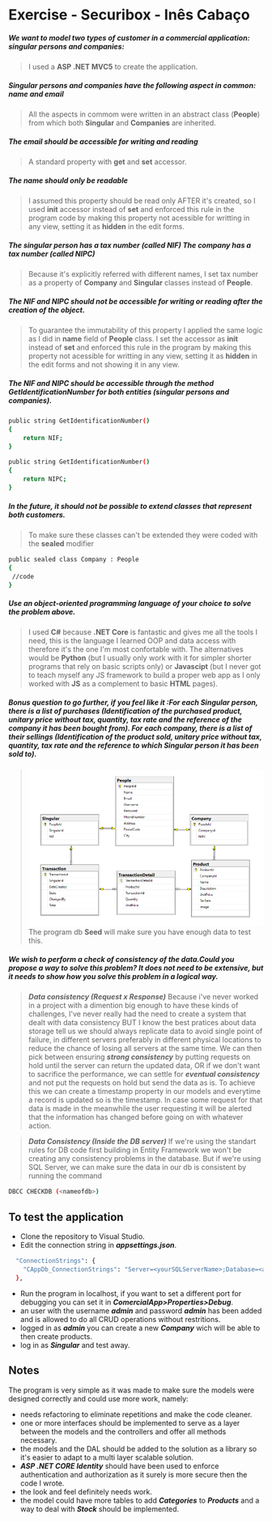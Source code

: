 # Exercise - Securibox - Inês Cabaço


##### We want to model two types of customer in a commercial application: singular persons and companies:
>  I used a **ASP .NET MVC5** to create the application.

##### Singular persons and companies have the following aspect in common: name and email
> All the aspects in commom were written in an abstract class (**People**) from which both **Singular** and **Companies** are inherited.

##### The email should be accessible for writing and reading
>A standard property with **get** and **set** accessor.

##### The name should only be readable
>I assumed this property should be read only AFTER it's created, so I used **init** accessor instead of **set** and enforced this rule in the program code by making this property not acessible for writting in any view, setting it as **hidden** in the edit forms.

##### The singular person has a tax number (called NIF) The company has a tax number (called NIPC)
>Because it's explicitly referred with different names, I set tax number as a property of **Company** and **Singular** classes instead of **People**.  

##### The NIF and NIPC should not be accessible for writing or reading after the creation of the object.
>To guarantee the immutability of this property I applied the same logic as I did in **name** field of **People** class.
I set the accessor as **init** instead of **set** and enforced this rule in the program by making this property not acessible for writting in any view, setting it as **hidden** in the edit forms and not showing it in any view.

##### The NIF and NIPC should be accessible through the method GetIdentificationNumber for both entities (singular persons and companies).
```sh
public string GetIdentificationNumber()
{
    return NIF;
}
```
```sh
public string GetIdentificationNumber()
{
    return NIPC;
}
```
##### In the future, it should not be possible to extend classes that represent both customers.
>To make sure these classes can't be extended they were coded with the **sealed** modifier 
```sh
public sealed class Company : People
{
 //code     
}
```

##### Use an object-oriented programming language of your choice to solve the problem above.
> I used **C#** because **.NET Core** is fantastic and gives me all the tools I need, this is the language I learned OOP  and data access with therefore it's the one I'm most confortable with.
The alternatives would be **Python** (but I usually only work with it for simpler shorter programs that rely on basic scripts only) or **Javascipt** (but I never got to teach myself any JS framework to build a proper web app as I only worked with **JS** as a complement to basic **HTML** pages).

##### Bonus question to go further, if you feel like it :For each Singular person, there is a list of purchases (Identification of the purchased product, unitary price without tax, quantity, tax rate and the reference of the company it has been bought from). For each company, there is a list of their sellings (Identification of the product sold, unitary price without tax, quantity, tax rate and the reference to which Singular person it has been sold to). 
> ![alt text](https://github.com/isca90/ComercialApp/blob/main/Diagram.png?raw=true)
The program db **Seed** will make sure you have enough data to test this.


##### We wish to perform a check of consistency of the data.Could you propose a way to solve this problem? It does not need to be extensive, but it needs to show how you solve this problem in a logical way.
>***Data consistency (Request  x  Response)***
Because i've never worked in a project with a dimention big enough to have these kinds of challenges, I've never really had the need to create a system that dealt with data consistency BUT I know the best pratices about data storage tell us we should always replicate data to avoid single point of failure, in different servers preferably in different physical locations  to reduce the chance of losing all servers at the same time.
We can then pick between ensuring ***strong consistency*** by putting requests on hold until the server can return the updated data, OR if we don't want to sacrifice the performance, we can settle for ***eventual consistency*** and not put the requests on hold but send the data as is.
To achieve this we can create a timestamp property in our models and everytime a record is updated so is the timestamp. In case some request for that data is made in the meanwhile the user requesting it will be alerted that the information has changed before going on with whatever action.

>***Data Consistency (Inside the DB server)***
If we're using the standart rules for DB code first building in Entity Framework we won't be creating any consistency problems in the database.
But if we're using SQL Server, we can make sure the data in our db is consistent by running the command 
```sh
DBCC CHECKDB (<nameofdb>)
```


## To test the application

- Clone the repository to Visual Studio.
- Edit the connection string in ***appsettings.json***.
```sh
  "ConnectionStrings": {
    "CAppDb_ConnectionStrings": "Server=<yourSQLServerName>;Database=<aNameForTheDB>;Trusted_Connection=True"
  },
  ```
- Run the program in localhost, if you want to set a different port for debugging you can set it in ***ComercialApp>Properties>Debug***.
- an user with the username ***admin*** and password ***admin*** has been added and is allowed to do all CRUD operations without restritions.
- logged in as ***admin*** you can create a new ***Company*** wich will be able to then create products.
- log in as ***Singular*** and test away.

## Notes
The program is very simple as it was made to make sure the models were designed correctly and could use more work, namely:
- needs refactoring to eliminate repetitions and make the code cleaner.
- one or more interfaces should be implemented to serve as a layer between the models and the controllers and offer all methods necessary.
- the models and the DAL should be added to the solution as a library so it's easier to adapt to a multi layer scalable solution.
- ***ASP .NET CORE Identity*** should have been used to enforce authentication and authorization as it surely is more secure then the code I wrote.
- the look and feel definitely needs work.
- the model could have more tables to add ***Categories*** to ***Products*** and a way to deal with ***Stock*** should be implemented.
